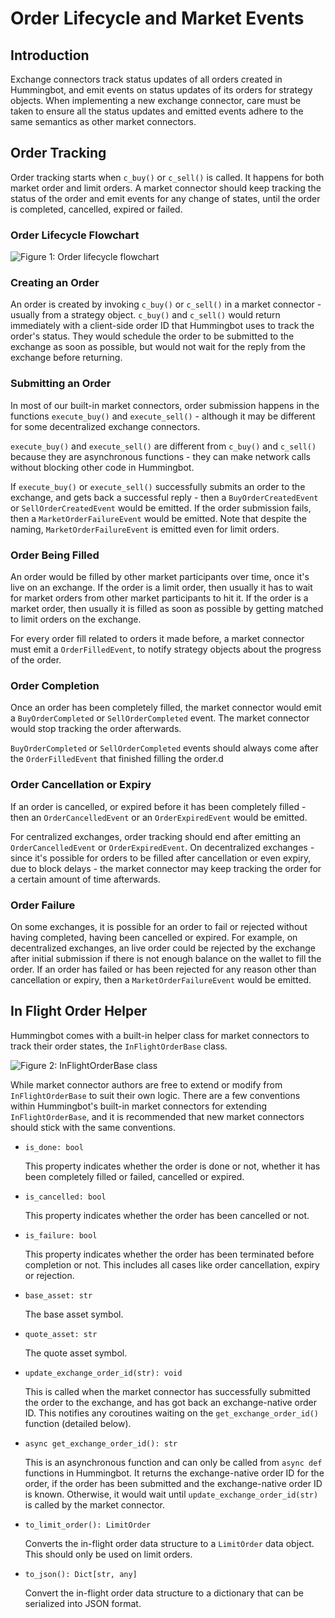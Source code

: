 # Order Lifecycle and Market Events

## Introduction

Exchange connectors track status updates of all orders created in Hummingbot, and emit events on status updates of its orders for strategy objects. When implementing a new exchange connector, care must be taken to ensure all the status updates and emitted events adhere to the same semantics as other market connectors.

## Order Tracking

Order tracking starts when `c_buy()` or `c_sell()` is called. It happens for both market order and limit orders. A market connector should keep tracking the status of the order and emit events for any change of states, until the order is completed, cancelled, expired or failed.

### Order Lifecycle Flowchart

![Figure 1: Order lifecycle flowchart](/assets/img/connector-order-lifecycle.svg)

### Creating an Order

An order is created by invoking `c_buy()` or `c_sell()` in a market connector - usually from a strategy object. `c_buy()` and `c_sell()` would return immediately with a client-side order ID that Hummingbot uses to track the order's status. They would schedule the order to be submitted to the exchange as soon as possible, but would not wait for the reply from the exchange before returning.

### Submitting an Order

In most of our built-in market connectors, order submission happens in the functions `execute_buy()` and `execute_sell()` - although it may be different for some decentralized exchange connectors.

`execute_buy()` and `execute_sell()` are different from `c_buy()` and `c_sell()` because they are asynchronous functions - they can make network calls without blocking other code in Hummingbot.

If `execute_buy()` or `execute_sell()` successfully submits an order to the exchange, and gets back a successful reply - then a `BuyOrderCreatedEvent` or `SellOrderCreatedEvent` would be emitted. If the order submission fails, then a `MarketOrderFailureEvent` would be emitted. Note that despite the naming, `MarketOrderFailureEvent` is emitted even for limit orders.

### Order Being Filled

An order would be filled by other market participants over time, once it's live on an exchange. If the order is a limit order, then usually it has to wait for market orders from other market participants to hit it. If the order is a market order, then usually it is filled as soon as possible by getting matched to limit orders on the exchange.

For every order fill related to orders it made before, a market connector must emit a `OrderFilledEvent`, to notify strategy objects about the progress of the order.

### Order Completion

Once an order has been completely filled, the market connector would emit a `BuyOrderCompleted` or `SellOrderCompleted` event. The market connector would stop tracking the order afterwards.

`BuyOrderCompleted` or `SellOrderCompleted` events should always come after the `OrderFilledEvent` that finished filling the order.d

### Order Cancellation or Expiry

If an order is cancelled, or expired before it has been completely filled - then an `OrderCancelledEvent` or an `OrderExpiredEvent` would be emitted.

For centralized exchanges, order tracking should end after emitting an `OrderCancelledEvent` or `OrderExpiredEvent`. On decentralized exchanges - since it's possible for orders to be filled after cancellation or even expiry, due to block delays - the market connector may keep tracking the order for a certain amount of time afterwards.

### Order Failure

On some exchanges, it is possible for an order to fail or rejected without having completed, having been cancelled or expired. For example, on decentralized exchanges, an live order could be rejected by the exchange after initial submission if there is not enough balance on the wallet to fill the order. If an order has failed or has been rejected for any reason other than cancellation or expiry, then a `MarketOrderFailureEvent` would be emitted.


## In Flight Order Helper

Hummingbot comes with a built-in helper class for market connectors to track their order states, the `InFlightOrderBase` class.

![Figure 2: InFlightOrderBase class](/assets/img/connector-in-flight-uml.svg)

While market connector authors are free to extend or modify from `InFlightOrderBase` to suit their own logic. There are a few conventions within Hummingbot's built-in market connectors for extending `InFlightOrderBase`, and it is recommended that new market connectors should stick with the same conventions.

* `is_done: bool`

    This property indicates whether the order is done or not, whether it has been completely filled or failed, cancelled or expired.
  
* `is_cancelled: bool`

    This property indicates whether the order has been cancelled or not.
  
* `is_failure: bool`

    This property indicates whether the order has been terminated before completion or not. This includes all cases like order cancellation, expiry or rejection.
    
* `base_asset: str`

    The base asset symbol.
    
* `quote_asset: str`

    The quote asset symbol.
    
* `update_exchange_order_id(str): void`

    This is called when the market connector has successfully submitted the order to the exchange, and has got back an exchange-native order ID. This notifies any coroutines waiting on the `get_exchange_order_id()` function (detailed below\).
    
* `async get_exchange_order_id(): str`

    This is an asynchronous function and can only be called from `async def` functions in Hummingbot. It returns the exchange-native order ID for the order, if the order has been submitted and the exchange-native order ID is known. Otherwise, it would wait until `update_exchange_order_id(str)` is called by the market connector.
    
* `to_limit_order(): LimitOrder`

    Converts the in-flight order data structure to a `LimitOrder` data object. This should only be used on limit orders.
    
* `to_json(): Dict[str, any]`

    Convert the in-flight order data structure to a dictionary that can be serialized into JSON format.